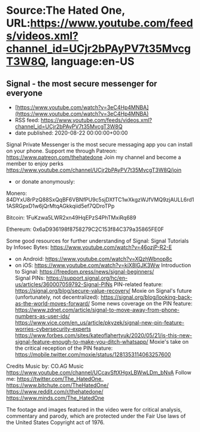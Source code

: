 # Source:The Hated One, URL:https://www.youtube.com/feeds/videos.xml?channel_id=UCjr2bPAyPV7t35MvcgT3W8Q, language:en-US

## Signal - the most secure messenger for everyone
 - [https://www.youtube.com/watch?v=3eC4Hp4MNBA](https://www.youtube.com/watch?v=3eC4Hp4MNBA)
 - RSS feed: https://www.youtube.com/feeds/videos.xml?channel_id=UCjr2bPAyPV7t35MvcgT3W8Q
 - date published: 2020-08-22 00:00:00+00:00

Signal Private Messenger is the most secure messaging app you can install on your phone. 
Support me through Patreon: https://www.patreon.com/thehatedone 
Join my channel and become a member to enjoy perks https://www.youtube.com/channel/UCjr2bPAyPV7t35MvcgT3W8Q/join

- or donate anonymously:

Monero:
84DYxU8rPzQ88SxQqBF6VBNfPU9c5sjDXfTC1wXkgzWJfVMQ9zjAULL6rd11ASRGpxD1w6jQrMtqAGkkqiid5ef7QDroTPp

Bitcoin: 
1FuKzwa5LWR2xn49HqEPzS4PhTMxiRq689

Ethereum:
0x6aD936198f8758279C2C153f84C379a35865FE0F

Some good resources for further understanding of Signal:
Signal Tutorials by Infosec Bytes: https://www.youtube.com/watch?v=46ozjP-R2-E
- on Android: https://www.youtube.com/watch?v=XQzhWbnop8c
- on iOS: https://www.youtube.com/watch?v=kiX8lGJK3Ww
Introduction to Signal: https://freedom.press/news/signal-beginners/  
Signal PINs: https://support.signal.org/hc/en-us/articles/360007059792-Signal-PINs 
PIN-related feature: https://signal.org/blog/secure-value-recovery/
Moxie on Signal's future (unfortunately, not decentralized): https://signal.org/blog/looking-back-as-the-world-moves-forward/ 
Some news coverage on the PIN feature:
https://www.zdnet.com/article/signal-to-move-away-from-phone-numbers-as-user-ids/
https://www.vice.com/en_us/article/pkyzek/signal-new-pin-feature-worries-cybersecurity-experts 
https://www.forbes.com/sites/kateoflahertyuk/2020/05/21/is-this-new-signal-feature-enough-to-make-you-ditch-whatsapp/ 
Moxie's take on the critical reception of the PIN feature: https://mobile.twitter.com/moxie/status/1281353114063257600 

Credits
Music by: CO.AG Music https://www.youtube.com/channel/UCcavSftXHgxLBWwLDm_bNvA
Follow me:
https://twitter.com/The_HatedOne_
https://www.bitchute.com/TheHatedOne/
https://www.reddit.com/r/thehatedone/
https://www.minds.com/The_HatedOne

The footage and images featured in the video were for critical analysis, commentary and parody, which are protected under the Fair Use laws of the United States Copyright act of 1976.


